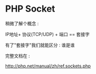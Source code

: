 # PHP Socket

稍微了解个概念 : 

 IP地址+ 协议\(TCP/UDP\) + 端口 == 套接字

有了"套接字"我们就能区分 : 谁是谁

完整文档在 : 

http://php.net/manual/zh/ref.sockets.php





